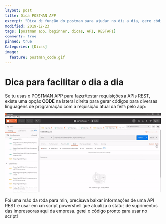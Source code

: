 ```yaml
---
layout: post
title: Dica POSTMAN APP
excerpt: "Dica de função do postman para ajudar no dia a dia, gere códigos para requisições à APIs. "
modified: 2019-12-23
tags: [postman app, beginner, dicas, API, RESTAPI]
comments: true
pinned: true
Categories: [Dicas]
image:
  feature: postman_code.gif
---
```

# Dica para facilitar o dia a dia 

Se tu usas o POSTMAN APP para fazer/testar requisições a APIs REST, existe uma opção **CODE** na lateral direita para gerar códigos para diversas linguagens de programação com a requisição atual da feita pelo app:

![Video postman code](/img/postman_code_2.gif)

 Foi uma mão da roda para min, precisava baixar informações de uma API REST e usar em um script powershell que atualiza o status de suprimentos das impressoras aqui da empresa. gerei o código pronto para usar no script!